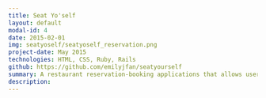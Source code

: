 ```yaml
---
title: Seat Yo'self
layout: default
modal-id: 4
date: 2015-02-01
img: seatyoself/seatyoself_reservation.png 
project-date: May 2015
technologies: HTML, CSS, Ruby, Rails 
github: https://github.com/emilyjfan/seatyourself
summary: A restaurant reservation-booking applications that allows users to view restaurants, make reservations, and add their own restaurants. 
description: 
---
```

